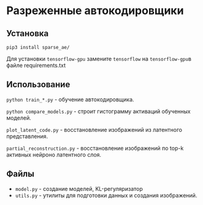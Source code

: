 # Разреженные автокодировщики

## Установка
`pip3 install sparse_ae/`

Для установки `tensorflow-gpu` замените `tensorflow` на `tensorflow-gpu`в файле requirements.txt

## Использование
`python train_*.py` - обучение автокодировщика.

`python compare_models.py` - строит гистограмму активаций обученных моделей.

`plot_latent_code.py` - восстановление изображений из латентного представления.

`partial_reconstruction.py` - восстановление изображений по top-k активных нейроно латентного слоя.

## Файлы

* `model.py` - создание моделей, KL-регуляризатор
* `utils.py` - утилиты для подготовки данных и создания изображений.